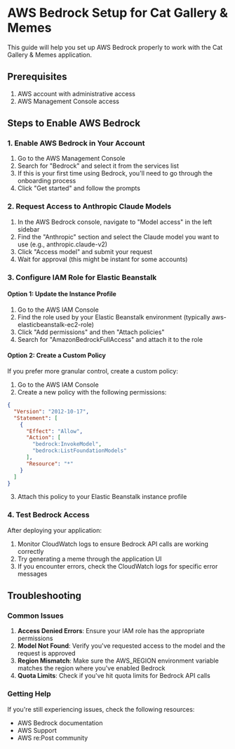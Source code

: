 # AWS Bedrock Setup for Cat Gallery & Memes

This guide will help you set up AWS Bedrock properly to work with the Cat Gallery & Memes application.

## Prerequisites

1. AWS account with administrative access
2. AWS Management Console access

## Steps to Enable AWS Bedrock

### 1. Enable AWS Bedrock in Your Account

1. Go to the AWS Management Console
2. Search for "Bedrock" and select it from the services list
3. If this is your first time using Bedrock, you'll need to go through the onboarding process
4. Click "Get started" and follow the prompts

### 2. Request Access to Anthropic Claude Models

1. In the AWS Bedrock console, navigate to "Model access" in the left sidebar
2. Find the "Anthropic" section and select the Claude model you want to use (e.g., anthropic.claude-v2)
3. Click "Access model" and submit your request
4. Wait for approval (this might be instant for some accounts)

### 3. Configure IAM Role for Elastic Beanstalk

#### Option 1: Update the Instance Profile

1. Go to the AWS IAM Console
2. Find the role used by your Elastic Beanstalk environment (typically aws-elasticbeanstalk-ec2-role)
3. Click "Add permissions" and then "Attach policies"
4. Search for "AmazonBedrockFullAccess" and attach it to the role

#### Option 2: Create a Custom Policy

If you prefer more granular control, create a custom policy:

1. Go to the AWS IAM Console
2. Create a new policy with the following permissions:

```json
{
  "Version": "2012-10-17",
  "Statement": [
    {
      "Effect": "Allow",
      "Action": [
        "bedrock:InvokeModel",
        "bedrock:ListFoundationModels"
      ],
      "Resource": "*"
    }
  ]
}
```

3. Attach this policy to your Elastic Beanstalk instance profile

### 4. Test Bedrock Access

After deploying your application:

1. Monitor CloudWatch logs to ensure Bedrock API calls are working correctly
2. Try generating a meme through the application UI
3. If you encounter errors, check the CloudWatch logs for specific error messages

## Troubleshooting

### Common Issues

1. **Access Denied Errors**: Ensure your IAM role has the appropriate permissions
2. **Model Not Found**: Verify you've requested access to the model and the request is approved
3. **Region Mismatch**: Make sure the AWS_REGION environment variable matches the region where you've enabled Bedrock
4. **Quota Limits**: Check if you've hit quota limits for Bedrock API calls

### Getting Help

If you're still experiencing issues, check the following resources:

- AWS Bedrock documentation
- AWS Support
- AWS re:Post community